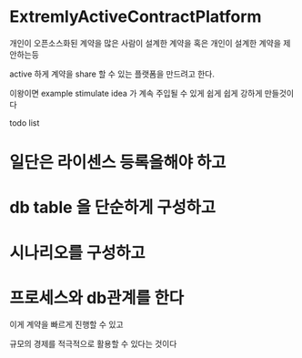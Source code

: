 # ExtremlyActiveContractPlatform

개인이 오픈소스화된 계약을 많은 사람이 설계한 계약을 혹은 개인이 설계한 계약을 제안하는등 

active 하게 계약을 share  할 수 있는 플랫폼을 만드려고 한다. 

이왕이면 example stimulate idea 가 계속 주입될 수 있게 쉽게 쉽게 강하게 만들것이다 

todo list

# 일단은 라이센스 등록을해야 하고 
# db table 을 단순하게 구성하고 
# 시나리오를 구성하고 
# 프로세스와 db관계를 한다 


이게 계약을 빠르게 진행할 수 있고

규모의 경제를 적극적으로 활용할 수 있다는 것이다

